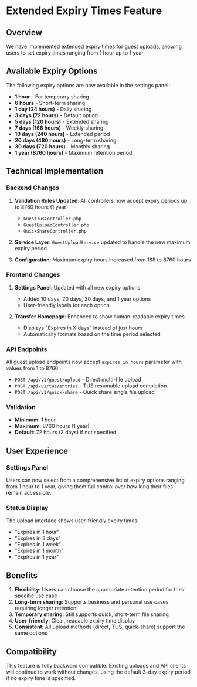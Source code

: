 # Extended Expiry Times Feature

## Overview

We have implemented extended expiry times for guest uploads, allowing users to set expiry times ranging from 1 hour up to 1 year.

## Available Expiry Options

The following expiry options are now available in the settings panel:

- **1 hour** - For temporary sharing
- **6 hours** - Short-term sharing
- **1 day (24 hours)** - Daily sharing
- **3 days (72 hours)** - Default option
- **5 days (120 hours)** - Extended sharing
- **7 days (168 hours)** - Weekly sharing
- **10 days (240 hours)** - Extended period
- **20 days (480 hours)** - Long-term sharing
- **30 days (720 hours)** - Monthly sharing
- **1 year (8760 hours)** - Maximum retention period

## Technical Implementation

### Backend Changes

1. **Validation Rules Updated**: All controllers now accept expiry periods up to 8760 hours (1 year)
   - `GuestTusController.php`
   - `GuestUploadController.php` 
   - `QuickShareController.php`

2. **Service Layer**: `GuestUploadService` updated to handle the new maximum expiry period

3. **Configuration**: Maximum expiry hours increased from 168 to 8760 hours

### Frontend Changes

1. **Settings Panel**: Updated with all new expiry options
   - Added 10 days, 20 days, 30 days, and 1 year options
   - User-friendly labels for each option

2. **Transfer Homepage**: Enhanced to show human-readable expiry times
   - Displays "Expires in X days" instead of just hours
   - Automatically formats based on the time period selected

### API Endpoints

All guest upload endpoints now accept `expires_in_hours` parameter with values from 1 to 8760:

- `POST /api/v1/guest/upload` - Direct multi-file upload
- `POST /api/v1/tus/entries` - TUS resumable upload completion  
- `POST /api/v1/quick-share` - Quick share single file upload

### Validation

- **Minimum**: 1 hour
- **Maximum**: 8760 hours (1 year)
- **Default**: 72 hours (3 days) if not specified

## User Experience

### Settings Panel
Users can now select from a comprehensive list of expiry options ranging from 1 hour to 1 year, giving them full control over how long their files remain accessible.

### Status Display
The upload interface shows user-friendly expiry times:
- "Expires in 1 hour"
- "Expires in 3 days" 
- "Expires in 1 week"
- "Expires in 1 month"
- "Expires in 1 year"

## Benefits

1. **Flexibility**: Users can choose the appropriate retention period for their specific use case
2. **Long-term sharing**: Supports business and personal use cases requiring longer retention
3. **Temporary sharing**: Still supports quick, short-term file sharing
4. **User-friendly**: Clear, readable expiry time display
5. **Consistent**: All upload methods (direct, TUS, quick-share) support the same options

## Compatibility

This feature is fully backward compatible. Existing uploads and API clients will continue to work without changes, using the default 3-day expiry period if no expiry time is specified.
